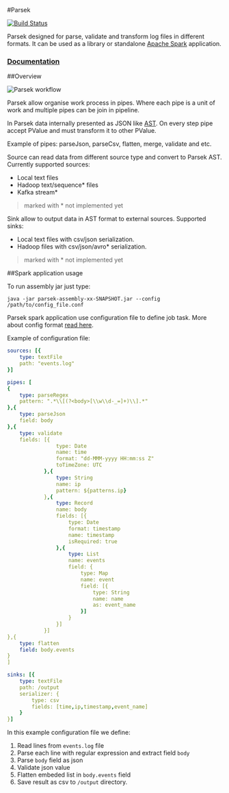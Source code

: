 #Parsek 

[![Build Status](https://travis-ci.org/andr83/parsek.svg)](https://travis-ci.org/andr83/parsek)

Parsek designed for parse, validate and transform log files in different formats. It can be used as a library or standalone [Apache Spark](https://spark.apache.org) application.

### [Documentation](https://github.com/andr83/parsek/wiki)

##Overview

![Parsek workflow](https://lh3.googleusercontent.com/tVOLaNiDTV6RKignddM5IKlRcw7HZyvBekm4lQwjbHJqxMJEohDsdfvjmc-Sjc-znE36AobGqhDptfTWm3uPf1r-r9xopEizubPAhIbGmwMAHrCjJ7jlHOQ0aKS080uvg8EyeuKlVhtmJLGfr0wG8-QQ3zttdk023eQGY37BRVCId72PbZ-tQ6VxlErXKvAvsQUlEJ5UdoMONo3bqmHhC3N2e62Drf7Jf2idFsBoERUQHNle3MHTHBgserE-EishfgS9M8svif1o1vr969haL7soJ9_NtdJS7-Ba3llf7ET_HgTCygnCqkuI2smSVRiFI9HRfk3rPy2mD4KDPbpI7NgzDrLJj6pwsgkL6Um6EafVo0w0GC_l7DS2wTSeLs8ZoX8FXLaIIzL_Mpqf5MCiZOvRez64n-auTep6xx3YSDTHJJIAVQeLl4-naEAPvIIfh_-wan2EtksHeJ1Q0BbLeYWYAW4i3b9F_AJZjUY-NaVLLKCPmjvcO0HHWyQZSeaS26w4vGh71wr9_Bff4Jwco8GBeRaa-Veped4RGl0h-9l7SsZT8eQwbMlaxMMYeJ4db-Qrew=w929-h266-no)

Parsek allow organise work process in pipes. Where each pipe is a unit of work and multiple pipes can be join in pipeline. 

In Parsek data internally presented as JSON like [AST](https://github.com/andr83/parsek/blob/master/core/src/main/scala/com/github/andr83/parsek/PValue.scala). On every step pipe accept PValue and must transform it to other PValue.

Example of pipes: parseJson, parseCsv,  flatten, merge, validate and etc. 

Source can read data from different source type and convert to Parsek AST.  Currently supported sources:

 - Local text files
 - Hadoop text/sequence* files
 - Kafka stream*

> marked with * not implemented yet

Sink allow to output data in AST format to external sources. Supported sinks:

- Local text files with csv/json serialization.
- Hadoop files with csv/json/avro* serialization.

> marked with * not implemented yet

##Spark application usage

To run assembly jar just type:

    java -jar parsek-assembly-xx-SNAPSHOT.jar --config /path/to/config_file.conf

Parsek spark application use configuration file to define job task.  More about config format [read here](https://github.com/typesafehub/config).

Example of configuration file:
```yaml
sources: [{
	type: textFile
	path: "events.log"
}]

pipes: [
{
	type: parseRegex
	pattern: ".*\\[(?<body>[\\w\\d-_=]+)\\].*"
},{
    type: parseJson
	field: body
},{
    type: validate
	fields: [{
				type: Date
				name: time
				format: "dd-MMM-yyyy HH:mm:ss Z"
				toTimeZone: UTC
			},{
				type: String
				name: ip
				pattern: ${patterns.ip}
			},{
				type: Record
				name: body
				fields: [{
					type: Date
					format: timestamp
					name: timestamp
					isRequired: true
				},{
					type: List
					name: events
					field: {
						type: Map
						name: event
						field: [{
							type: String
							name: name
							as: event_name
						}]
					}
				}]
			}]
},{
	type: flatten
	field: body.events
}
]

sinks: [{
	type: textFile
	path: /output
	serializer: {
		type: csv
		fields: [time,ip,timestamp,event_name]
	}
}]
```

In this example configuration file we define:

1. Read lines from `events.log` file
2. Parse each line with regular expression and extract field `body`
3. Parse `body` field as json
4. Validate json value
5. Flatten embeded list in `body.events` field
6. Save result as csv to `/output` directory.
